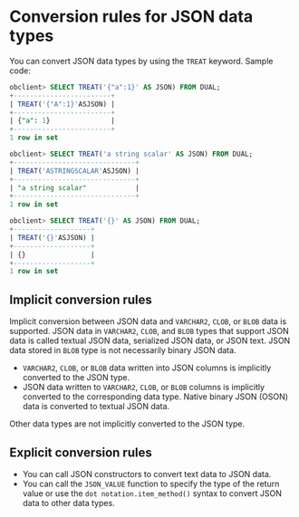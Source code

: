 # Conversion rules for JSON data types

You can convert JSON data types by using the `TREAT` keyword. Sample code:

```sql
obclient> SELECT TREAT('{"a":1}' AS JSON) FROM DUAL;
+------------------------+
| TREAT('{"A":1}'ASJSON) |
+------------------------+
| {"a": 1}               |
+------------------------+
1 row in set

obclient> SELECT TREAT('a string scalar' AS JSON) FROM DUAL;
+------------------------------+
| TREAT('ASTRINGSCALAR'ASJSON) |
+------------------------------+
| "a string scalar"            |
+------------------------------+
1 row in set

obclient> SELECT TREAT('{}' AS JSON) FROM DUAL;
+-------------------+
| TREAT('{}'ASJSON) |
+-------------------+
| {}                |
+-------------------+
1 row in set
```

## Implicit conversion rules

Implicit conversion between JSON data and `VARCHAR2`, `CLOB`, or `BLOB` data is supported. JSON data in `VARCHAR2`, `CLOB`, and `BLOB` types that support JSON data is called textual JSON data, serialized JSON data, or JSON text. JSON data stored in `BLOB` type is not necessarily binary JSON data.

- `VARCHAR2`, `CLOB`, or `BLOB` data written into JSON columns is implicitly converted to the JSON type.
- JSON data written to `VARCHAR2`, `CLOB`, or `BLOB` columns is implicitly converted to the corresponding data type. Native binary JSON (OSON) data is converted to textual JSON data.

Other data types are not implicitly converted to the JSON type.

## Explicit conversion rules

- You can call JSON constructors to convert text data to JSON data.
- You can call the `JSON_VALUE` function to specify the type of the return value or use the `dot notation.item_method()` syntax to convert JSON data to other data types.
